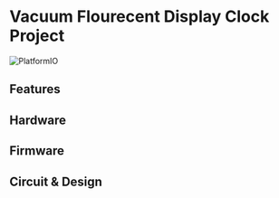 # Vacuum Flourecent Display Clock Project

![PlatformIO](https://img.shields.io/badge/platform-PlatformIO-orange)

## Features

## Hardware

## Firmware

## Circuit & Design   
